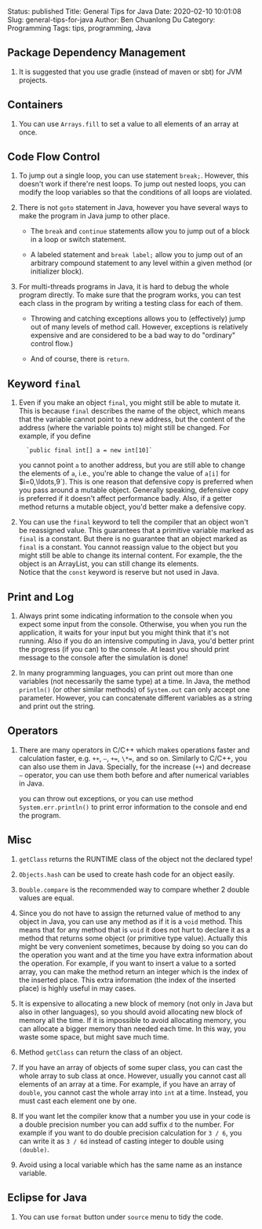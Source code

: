 Status: published
Title: General Tips for Java
Date: 2020-02-10 10:01:08
Slug: general-tips-for-java
Author: Ben Chuanlong Du
Category: Programming
Tags: tips, programming, Java

## Package Dependency Management

1. It is suggested that you use gradle (instead of maven or sbt) for JVM projects.

## Containers

1. You can use `Arrays.fill` to set a value to all elements of an array at once.


## Code Flow Control

1. To jump out a single loop, 
    you can use statement `break;`. 
    However, this doesn't work if there're nest loops. 
    To jump out nested loops,
    you can modify the loop variables so that the conditions of all loops are violated.

2.  There is not `goto` statement in Java, 
    however you have several ways to make the program in Java jump to other place.

    - The `break` and `continue` statements allow you 
        to jump out of a block in a loop or switch statement.

    - A labeled statement and `break label;` allow you 
        to jump out of an arbitrary compound statement 
        to any level within a given method (or initializer block).

3.  For multi-threads programs in Java, 
    it is hard to debug the whole program directly. 
    To make sure that the program works, 
    you can test each class in the program 
    by writing a testing class for each of them.

    - Throwing and catching exceptions allows you 
        to (effectively) jump out of many levels of method call. 
        However, exceptions is relatively expensive 
        and are considered to be a bad way to do "ordinary" control flow.)

    - And of course, there is `return`.

## Keyword `final`

1. Even if you make an object `final`, 
    you might still be able to mutate it. 
    This is because `final` describes the name of the object,
    which means that the variable cannot point to a new address, 
    but the content of the address (where the variable points to) might still be changed. 
    For example, if you define 

         `public final int[] a = new int[10]`

    you cannot point `a` to another address, 
    but you are still able to change the elements of `a`, 
    i.e., you're able to change the value of `a[i]` for $i=0,\ldots,9`\). 
    This is one reason that defensive copy is preferred when you pass around a mutable object. 
    Generally speaking, defensive copy is preferred if it doesn't affect performance badly. 
    Also, if a getter method returns a mutable object, 
    you'd better make a defensive copy.

2. You can use the `final` keyword to tell the compiler that an object won't be reassigned value.
    This guarantees that a primitive variable marked as `final` is a constant.
    But there is no guarantee that an object marked as `final` is a constant. 
    You cannot reassign value to the object but you might still be able to change its internal content.
    For example, the the object is an ArrayList, 
    you can still change its elements.  
    Notice that the `const` keyword is reserve but not used in Java.

## Print and Log

1. Always print some indicating information to the console 
    when you expect some input from the console. 
    Otherwise, 
    you when you run the application, 
    it waits for your input but you might think that it's not running. 
    Also if you do an intensive computing in Java, 
    you'd better print the progress (if you can) to the console. 
    At least you should print message to the console after the simulation is done!

2. In many programming languages, 
    you can print out more than one variables (not necessarily the same type) at a time. 
    In Java, 
    the method `println()` (or other similar methods) of `System.out` 
    can only accept one parameter. 
    However, you can concatenate different variables as a string 
    and print out the string.

## Operators

1. There are many operators in C/C++ 
    which makes operations faster and calculation faster, 
    e.g. `++`, `–`, `+=`, `\*=`, and so on. 
    Similarly to C/C++, you can also use them in Java. 
    Specially, for the increase (`++`) and decrease `–` operator, 
    you can use them both before and after numerical variables in Java.

    you can throw out exceptions, 
    or you can use method `System.err.println()` to print error information 
    to the console and end the program.

## Misc

1. `getClass` returns the RUNTIME class of the object not the declared type!

2. `Objects.hash` can be used to create hash code for an object easily.

3. `Double.compare` is the recommended way to compare whether 2 double values are equal.

9.  Since you do not have to assign the returned value of method to any object in Java, 
    you can use any method as if it is a `void` method.
    This means that for any method that is `void` it does not hurt 
    to declare it as a method that returns some object (or primitive type value). 
    Actually this might be very convenient sometimes, 
    because by doing so you can do the operation you want 
    and at the time you have extra information about the operation. 
    For example, 
    if you want to insert a value to a sorted array, 
    you can make the method return an integer which is the index of the inserted place. 
    This extra information (the index of the inserted place) is highly useful in may cases.

10. It is expensive to allocating a new block of memory 
    (not only in Java but also in other languages), 
    so you should avoid allocating new block of memory all the time. 
    If it is impossible to avoid allocating memory, 
    you can allocate a bigger memory than needed each time. 
    In this way, you waste some space, but might save much time.

11. Method `getClass` can return the class of an object.

13. If you have an array of objects of some super class, 
    you can cast the whole array to sub class at once. 
    However, usually you cannot cast all elements of an array at a time. 
    For example, 
    if you have an array of `double`, 
    you cannot cast the whole array into `int` at a time.
    Instead, you must cast each element one by one.

14. If you want let the compiler know that a number you use in your code
    is a double precision number you can add suffix `d` to the number.
    For example if you want to do double precision calculation for `3 / 6`, 
    you can write it as `3 / 6d` instead of casting integer to
    double using `(double)`.

15. Avoid using a local variable which has the same name as an instance variable.

## Eclipse for Java

1. You can use `format` button under `source` menu to tidy the code.
